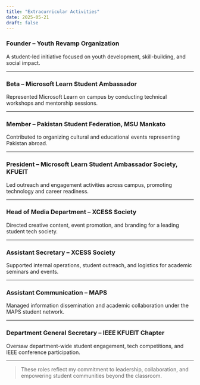 ```yaml
---
title: "Extracurricular Activities"
date: 2025-05-21
draft: false
---
```



### Founder – Youth Revamp Organization  
A student-led initiative focused on youth development, skill-building, and social impact.

---

### Beta – Microsoft Learn Student Ambassador  
Represented Microsoft Learn on campus by conducting technical workshops and mentorship sessions.

---

### Member – Pakistan Student Federation, MSU Mankato  
Contributed to organizing cultural and educational events representing Pakistan abroad.

---

### President – Microsoft Learn Student Ambassador Society, KFUEIT  
Led outreach and engagement activities across campus, promoting technology and career readiness.

---

### Head of Media Department – XCESS Society  
Directed creative content, event promotion, and branding for a leading student tech society.

---

### Assistant Secretary – XCESS Society  
Supported internal operations, student outreach, and logistics for academic seminars and events.

---

### Assistant Communication – MAPS  
Managed information dissemination and academic collaboration under the MAPS student network.

---

### Department General Secretary – IEEE KFUEIT Chapter  
Oversaw department-wide student engagement, tech competitions, and IEEE conference participation.

---

>  These roles reflect my commitment to leadership, collaboration, and empowering student communities beyond the classroom.
